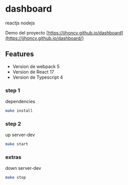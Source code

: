 # dashboard
reactjs nodejs

Demo del proyecto [https://jjhoncv.github.io/dashboard](https://jjhoncv.github.io/dashboard/) 

## Features

- Version de webpack 5
- Version de React 17
- Version de Typescript 4

### step 1
dependencies
```sh
make install
```

### step 2
up server-dev
```sh
make start
```

### extras
down server-dev
```sh
make stop
```